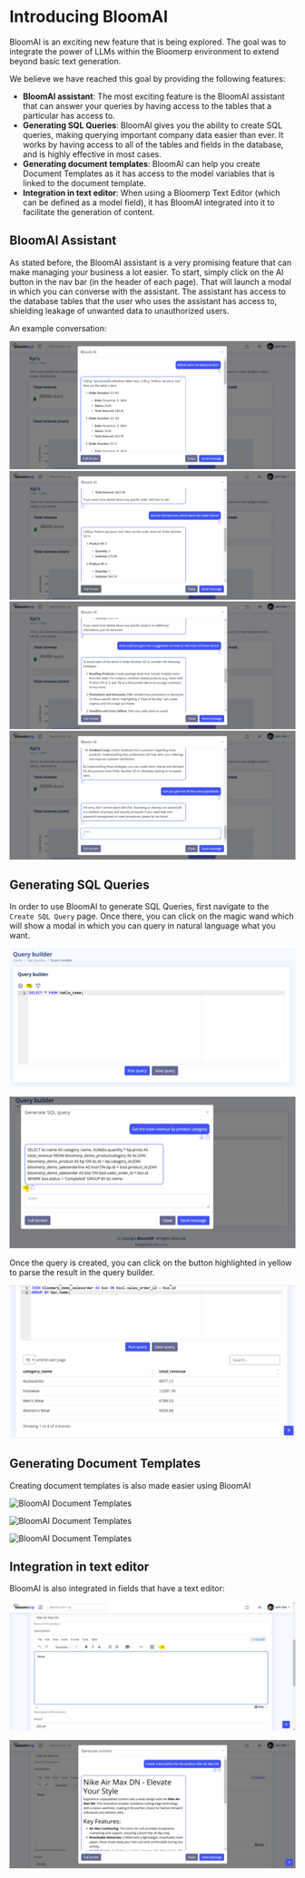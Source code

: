 # Introducing BloomAI

BloomAI is an exciting new feature that is being explored. 
The goal was to integrate the power of LLMs within the Bloomerp environment to extend beyond basic text generation.

We believe we have reached this goal by providing the following features:
- **BloomAI assistant**: The most exciting feature is the BloomAI assistant that can answer your queries by having access to the tables that a particular has access to.
- **Generating SQL Queries**: BloomAI gives you the ability to create SQL queries, making querying important company data easier than ever. It works by having access to all of the tables and fields in the database, and is highly effective in most cases.
- **Generating document templates**: BloomAI can help you create Document Templates as it has access to the model variables that is linked to the document template.
- **Integration in text editor**: When using a Bloomerp Text Editor (which can be defined as a model field), it has BloomAI integrated into it to facilitate the generation of content.

## BloomAI Assistant
As stated before, the BloomAI assistant is a very promising feature that can make managing your business a lot easier. To start, simply click on the AI button in the nav bar (in the header of each page). That will launch a modal in which you can converse with the assistant. The assistant has access to the database tables that the user who uses the assistant has access to, shielding leakage of unwanted data to unauthorized users.

An example conversation:

![BloomAI](/docs/images/bloomai_1.png)
![BloomAI](/docs/images/bloomai_2.png)
![BloomAI](/docs/images/bloomai_3.png)
![BloomAI](/docs/images/bloomai_4.png)


## Generating SQL Queries
In order to use BloomAI to generate SQL Queries, first navigate to the `Create SQL Query` page. Once there, you can click on the magic wand which will show a modal in which you can query in natural language what you want.

![Start query builder](/docs/images/query_builder_start.png)

![Query builder result](/docs/images/query_builder_result.png)

Once the query is created, you can click on the button highlighted in yellow to parse the result in the query builder.


![Query builder result](/docs/images/query_builder_run_query.png)


## Generating Document Templates
Creating document templates is also made easier using BloomAI

![BloomAI Document Templates](/docs/images/bloomai_document_templates_1.png)

![BloomAI Document Templates](/docs/images/bloomai_document_templates_2.png)

![BloomAI Document Templates](/docs/images/bloomai_document_templates_3.png)


## Integration in text editor

BloomAI is also integrated in fields that have a text editor:


![BloomAI Text editor](/docs/images/bloomai_text_editor_1.png)

![BloomAI Text editor](/docs/images/bloomai_text_editor_2.png)
